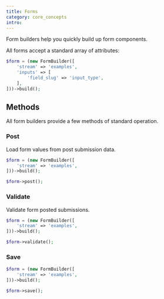 ```yaml
---
title: Forms
category: core_concepts
intro:
---
```


Form builders help you quickly build up form components.

All forms accept a standard array of attributes:
```php
$form = (new FormBuilder([
    'stream' => 'examples',
    'inputs' => [
        'field_slug' => 'input_type',
    ],
]))->build();
```

## Methods

All form builders provide a few methods of standard operation.

### Post

Load form values from post submission data.

```php
$form = (new FormBuilder([
    'stream' => 'examples',
]))->build();

$form->post();
```

### Validate

Validate form posted submissions.

```php
$form = (new FormBuilder([
    'stream' => 'examples',
]))->build();

$form->validate();
```

### Save

```php
$form = (new FormBuilder([
    'stream' => 'examples',
]))->build();

$form->save();
```
